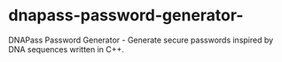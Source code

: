 # dnapass-password-generator-
DNAPass Password Generator - Generate secure passwords inspired by DNA sequences written in C++.
